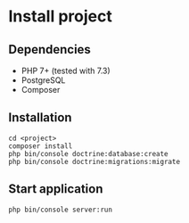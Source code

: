 # Install project

## Dependencies

- PHP 7+ (tested with 7.3)
- PostgreSQL
- Composer

## Installation

```
cd <project>
composer install
php bin/console doctrine:database:create
php bin/console doctrine:migrations:migrate
```

## Start application

```
php bin/console server:run
```